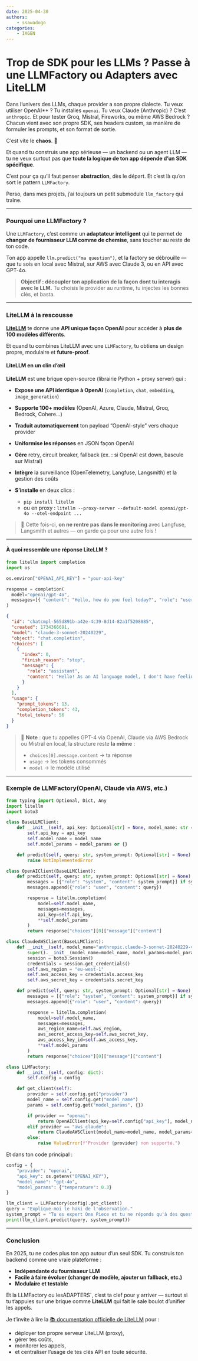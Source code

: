 ```yaml
---
date: 2025-04-30
authors:
    - ssawadogo
categories: 
    - IAGEN
---
```



# Trop de SDK pour les LLMs ? Passe à une LLMFactory  ou Adapters avec LiteLLM

Dans l’univers des LLMs, chaque provider a son propre dialecte.
Tu veux utiliser OpenAI** ? Tu installes `openai`.
Tu veux Claude (Anthropic) ? C’est `anthropic`.
Et pour tester Groq, Mistral, Fireworks, ou même AWS Bedrock ? Chacun vient avec son propre SDK, ses headers custom, sa manière de formuler les prompts, et son format de sortie.

C’est vite le **chaos**. 😤

<!-- more -->

Et quand tu construis une app sérieuse — un backend ou un agent LLM — tu ne veux surtout pas que **toute la logique de ton app dépende d’un SDK spécifique**.

C’est pour ça qu’il faut penser **abstraction**, dès le départ. Et c’est là qu’on sort le pattern `LLMFactory`.

Perso, dans mes projets, j’ai toujours un petit submodule `llm_factory` qui traîne.

---

### Pourquoi une LLMFactory ?

Une `LLMFactory`, c’est comme un **adaptateur intelligent** qui te permet de **changer de fournisseur LLM comme de chemise**, sans toucher au reste de ton code.

Ton app appelle `llm.predict("ma question")`, et la factory se débrouille — que tu sois en local avec Mistral, sur AWS avec Claude 3, ou en API avec GPT-4o.

> **Objectif : découpler ton application de la façon dont tu interagis avec le LLM.**
> Tu choisis le provider au runtime, tu injectes les bonnes clés, et basta.

---

### LiteLLM à la rescousse

**[LiteLLM](https://github.com/BerriAI/litellm)** te donne une **API unique façon OpenAI** pour accéder à **plus de 100 modèles différents**.

Et quand tu combines LiteLLM avec une `LLMFactory`, tu obtiens un design propre, modulaire et **future-proof**.

#### **LiteLLM** en un clin d’œil

**LiteLLM** est une brique open-source (librairie Python + proxy server) qui :

* **Expose une API identique à OpenAI** (`completion`, `chat`, `embedding`, `image_generation`)
* **Supporte 100+ modèles** (OpenAI, Azure, Claude, Mistral, Groq, Bedrock, Cohere…)
* **Traduit automatiquement** ton payload “OpenAI-style” vers chaque provider
* **Uniformise les réponses** en JSON façon OpenAI
* **Gère** retry, circuit breaker, fallback (ex. : si OpenAI est down, bascule sur Mistral)
* **Intègre** la surveillance (OpenTelemetry, Langfuse, Langsmith) et la gestion des coûts
* **S’installe** en deux clics :

  * `pip install litellm`
  * ou en proxy : `litellm --proxy-server --default-model openai/gpt-4o --otel-endpoint ...`

> 🛑 Cette fois-ci, **on ne rentre pas dans le monitoring** avec Langfuse, Langsmith et autres — on garde ça pour une autre fois !

---

#### À quoi ressemble une réponse LiteLLM ?

```python
from litellm import completion
import os

os.environ["OPENAI_API_KEY"] = "your-api-key"

response = completion(
  model="openai/gpt-4o",
  messages=[{ "content": "Hello, how do you feel today?", "role": "user" }],
)
```

```json
{
  "id": "chatcmpl-565d891b-a42e-4c39-8d14-82a1f5208885",
  "created": 1734366691,
  "model": "claude-3-sonnet-20240229",
  "object": "chat.completion",
  "choices": [
    {
      "index": 0,
      "finish_reason": "stop",
      "message": {
        "role": "assistant",
        "content": "Hello! As an AI language model, I don't have feelings, but I'm operating properly and ready to assist you..."
      }
    }
  ],
  "usage": {
    "prompt_tokens": 13,
    "completion_tokens": 43,
    "total_tokens": 56
  }
}
```

> 📝 **Note** : que tu appelles GPT-4 via OpenAI, Claude via AWS Bedrock ou Mistral en local, la structure reste **la même** :
>
> * `choices[0].message.content` → ta réponse
> * `usage` → les tokens consommés
> * `model` → le modèle utilisé

---

### Exemple de LLMFactory(OpenAI, Claude via AWS, etc.)

```python
from typing import Optional, Dict, Any
import litellm
import boto3

class BaseLLMClient:
    def __init__(self, api_key: Optional[str] = None, model_name: str = "", model_params: Optional[Dict[str, Any]] = None):
        self.api_key = api_key
        self.model_name = model_name
        self.model_params = model_params or {}

    def predict(self, query: str, system_prompt: Optional[str] = None) -> str:
        raise NotImplementedError

class OpenAIClient(BaseLLMClient):
    def predict(self, query: str, system_prompt: Optional[str] = None) -> str:
        messages = [{"role": "system", "content": system_prompt}] if system_prompt else []
        messages.append({"role": "user", "content": query})

        response = litellm.completion(
            model=self.model_name,
            messages=messages,
            api_key=self.api_key,
            **self.model_params
        )
        return response["choices"][0]["message"]["content"]

class ClaudeAWSClient(BaseLLMClient):
    def __init__(self, model_name="anthropic.claude-3-sonnet-20240229-v1:0", model_params: Optional[Dict[str, Any]] = None):
        super().__init__(model_name=model_name, model_params=model_params)
        session = boto3.Session()
        credentials = session.get_credentials()
        self.aws_region = "eu-west-1"
        self.aws_access_key = credentials.access_key
        self.aws_secret_key = credentials.secret_key

    def predict(self, query: str, system_prompt: Optional[str] = None) -> str:
        messages = [{"role": "system", "content": system_prompt}] if system_prompt else []
        messages.append({"role": "user", "content": query})

        response = litellm.completion(
            model=self.model_name,
            messages=messages,
            aws_region_name=self.aws_region,
            aws_secret_access_key=self.aws_secret_key,
            aws_access_key_id=self.aws_access_key,
            **self.model_params
        )
        return response["choices"][0]["message"]["content"]

class LLMFactory:
    def __init__(self, config: dict):
        self.config = config

    def get_client(self):
        provider = self.config.get("provider")
        model_name = self.config.get("model_name")
        params = self.config.get("model_params", {})

        if provider == "openai":
            return OpenAIClient(api_key=self.config["api_key"], model_name=model_name, model_params=params)
        elif provider == "aws_claude":
            return ClaudeAWSClient(model_name=model_name, model_params=params)
        else:
            raise ValueError(f"Provider {provider} non supporté.")
```

Et dans ton code principal :

```python
config = {
    "provider": "openai",
    "api_key": os.getenv("OPENAI_KEY"),
    "model_name": "gpt-4o",
    "model_params": {"temperature": 0.3}
}

llm_client = LLMFactory(config).get_client()
query = "Explique-moi le haki de l'observation."
system_prompt = "Tu es expert One Piece et tu ne réponds qu'à des questions sur One Piece. Sois jovial comme Luffy."
print(llm_client.predict(query, system_prompt))
```

---

### Conclusion

En 2025, tu ne codes plus ton app autour d’un seul SDK. Tu construis ton backend comme une vraie plateforme :

+ **Indépendante du fournisseur LLM**
+ **Facile à faire évoluer (changer de modèle, ajouter un fallback, etc.)**
+ **Modulaire et testable**

Et la LLMFactory ou lesADAPTERS`, c’est ta clef pour y arriver — surtout si tu t’appuies sur une brique comme **LiteLLM** qui fait le sale boulot d’unifier les appels.


 Je t’invite à lire la [📚 documentation officielle de LiteLLM](https://github.com/BerriAI/litellm) pour :

* déployer ton propre serveur LiteLLM (proxy),
* gérer tes coûts,
* monitorer les appels,
* et centraliser l’usage de tes clés API en toute sécurité.
